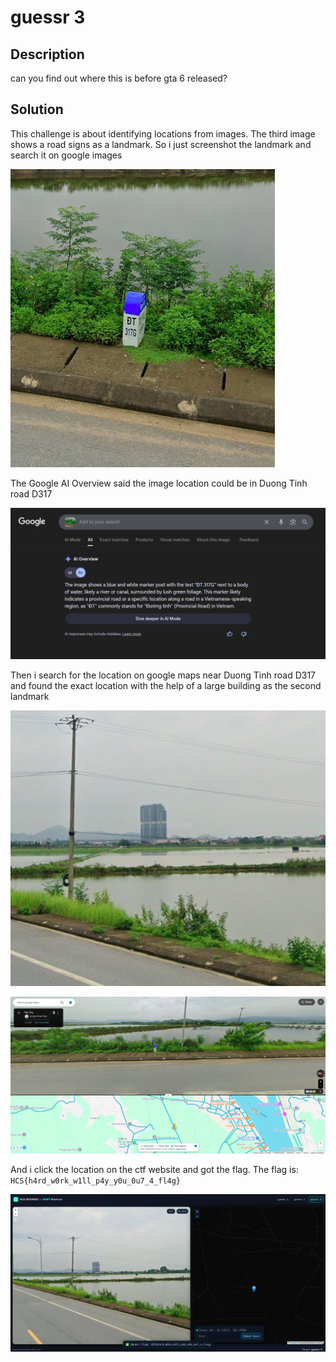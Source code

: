 # guessr 3

## Description

can you find out where this is before gta 6 released?

## Solution

This challenge is about identifying locations from images. The third image shows a road signs as a landmark. So i just screenshot the landmark and search it on google images

![landmark](./landmark.png)

The Google AI Overview said the image location could be in Duong Tinh road D317

![image-search](./image-search.png)

Then i search for the location on google maps near Duong Tinh road D317 and found the exact location with the help of a large building as the second landmark

![landmark-2](./landmark-2.png)

![maps](./maps.png)

And i click the location on the ctf website and got the flag. The flag is: `HCS{h4rd_w0rk_w1ll_p4y_y0u_0u7_4_fl4g}`

![flag](./flag.png)
